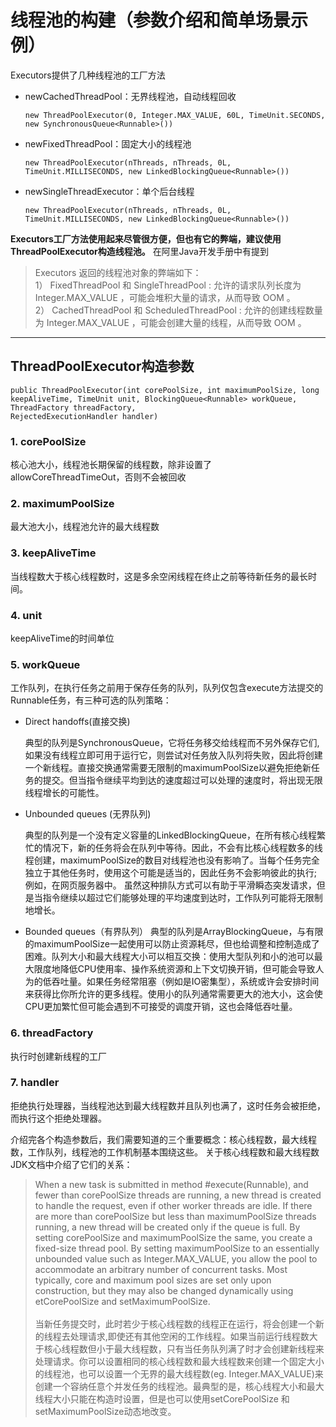 # 线程池的构建（参数介绍和简单场景示例）

Executors提供了几种线程池的工厂方法
- newCachedThreadPool：无界线程池，自动线程回收

      new ThreadPoolExecutor(0, Integer.MAX_VALUE, 60L, TimeUnit.SECONDS, new SynchronousQueue<Runnable>())
- newFixedThreadPool：固定大小的线程池

      new ThreadPoolExecutor(nThreads, nThreads, 0L, TimeUnit.MILLISECONDS, new LinkedBlockingQueue<Runnable>())

- newSingleThreadExecutor：单个后台线程

      new ThreadPoolExecutor(nThreads, nThreads, 0L, TimeUnit.MILLISECONDS, new LinkedBlockingQueue<Runnable>())

**Executors工厂方法使用起来尽管很方便，但也有它的弊端，建议使用ThreadPoolExecutor构造线程池。** 在阿里Java开发手册中有提到
> Executors 返回的线程池对象的弊端如下：  
1） FixedThreadPool 和 SingleThreadPool :
允许的请求队列长度为 Integer.MAX_VALUE ，可能会堆积大量的请求，从而导致 OOM 。  
2） CachedThreadPool 和 ScheduledThreadPool :
允许的创建线程数量为 Integer.MAX_VALUE ，可能会创建大量的线程，从而导致 OOM 。  
  
---
## ThreadPoolExecutor构造参数
    public ThreadPoolExecutor(int corePoolSize, int maximumPoolSize, long keepAliveTime, TimeUnit unit, BlockingQueue<Runnable> workQueue, ThreadFactory threadFactory,
    RejectedExecutionHandler handler)

### 1. corePoolSize
核心池大小，线程池长期保留的线程数，除非设置了allowCoreThreadTimeOut，否则不会被回收
### 2. maximumPoolSize
最大池大小，线程池允许的最大线程数
### 3. keepAliveTime
当线程数大于核心线程数时，这是多余空闲线程在终止之前等待新任务的最长时间。
### 4. unit
keepAliveTime的时间单位
### 5. workQueue
工作队列，在执行任务之前用于保存任务的队列，队列仅包含execute方法提交的Runnable任务，有三种可选的队列策略：
- Direct handoffs(直接交换)

  典型的队列是SynchronousQueue，它将任务移交给线程而不另外保存它们,如果没有线程立即可用于运行它，则尝试对任务放入队列将失败，因此将创建一个新线程。直接交换通常需要无限制的maximumPoolSize以避免拒绝新任务的提交。但当指令继续平均到达的速度超过可以处理的速度时，将出现无限线程增长的可能性。

- Unbounded queues (无界队列)

  典型的队列是一个没有定义容量的LinkedBlockingQueue，在所有核心线程繁忙的情况下，新的任务将会在队列中等待。因此，不会有比核心线程数多的线程创建，maximumPoolSize的数目对线程池也没有影响了。当每个任务完全独立于其他任务时，使用这个可能是适当的，因此任务不会影响彼此的执行;例如，在网页服务器中。 虽然这种排队方式可以有助于平滑瞬态突发请求，但是当指令继续以超过它们能够处理的平均速度到达时，工作队列可能将无限制地增长。

- Bounded queues（有界队列）
  典型的队列是ArrayBlockingQueue，与有限的maximumPoolSize一起使用可以防止资源耗尽，但也给调整和控制造成了困难。队列大小和最大线程大小可以相互交换：使用大型队列和小的池可以最大限度地降低CPU使用率、操作系统资源和上下文切换开销，但可能会导致人为的低吞吐量。如果任务经常阻塞（例如是IO密集型），系统或许会安排时间来获得比你所允许的更多线程。使用小的队列通常需要更大的池大小，这会使CPU更加繁忙但可能会遇到不可接受的调度开销，这也会降低吞吐量。


### 6. threadFactory
执行时创建新线程的工厂
### 7. handler
拒绝执行处理器，当线程池达到最大线程数并且队列也满了，这时任务会被拒绝，而执行这个拒绝处理器。

介绍完各个构造参数后，我们需要知道的三个重要概念：核心线程数，最大线程数，工作队列，线程池的工作机制基本围绕这些。
关于核心线程数和最大线程数JDK文档中介绍了它们的关系：
 > When a new task is submitted in method  #execute(Runnable),
  and fewer than corePoolSize threads are running, a new thread is
  created to handle the request, even if other worker threads are
  idle.  If there are more than corePoolSize but less than
  maximumPoolSize threads running, a new thread will be created only
  if the queue is full.  By setting corePoolSize and maximumPoolSize
  the same, you create a fixed-size thread pool. By setting
  maximumPoolSize to an essentially unbounded value such as 
  Integer.MAX_VALUE, you allow the pool to accommodate an arbitrary
  number of concurrent tasks. Most typically, core and maximum pool
  sizes are set only upon construction, but they may also be changed
  dynamically using etCorePoolSize and setMaximumPoolSize. <br> <br>
  当新任务提交时，此时若少于核心线程数的线程正在运行，将会创建一个新的线程去处理请求,即使还有其他空闲的工作线程。如果当前运行线程数大于核心线程数但小于最大线程数，只有当任务队列满了时才会创建新线程来处理请求。你可以设置相同的核心线程数和最大线程数来创建一个固定大小的线程池，也可以设置一个无界的最大线程数(eg. Integer.MAX_VALUE)来创建一个容纳任意个并发任务的线程池。最典型的是，核心线程大小和最大线程大小只能在构造时设置，但是也可以使用setCorePoolSize 和 setMaximumPoolSize动态地改变。
